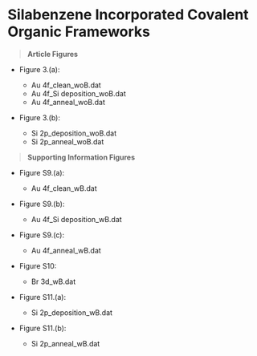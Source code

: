 # **Silabenzene Incorporated Covalent Organic Frameworks**


> **Article Figures**
- Figure 3.(a):
  - Au 4f_clean_woB.dat
  - Au 4f_Si deposition_woB.dat
  - Au 4f_anneal_woB.dat

- Figure 3.(b):
  - Si 2p_deposition_woB.dat
  - Si 2p_anneal_woB.dat

> **Supporting Information Figures**

- Figure S9.(a):
  - Au 4f_clean_wB.dat

- Figure S9.(b):
  - Au 4f_Si deposition_wB.dat

- Figure S9.(c):
  - Au 4f_anneal_wB.dat

- Figure S10:
  - Br 3d_wB.dat 

- Figure S11.(a):
  - Si 2p_deposition_wB.dat

- Figure S11.(b):
  - Si 2p_anneal_wB.dat 



